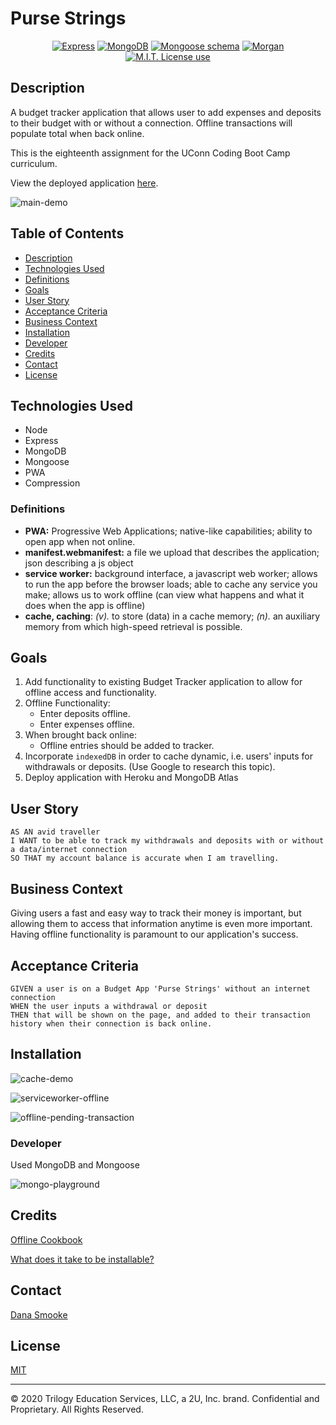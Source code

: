 # Purse Strings

<span align="center">

<a href="https://img.shields.io/badge/express-v4.17.1-orange?style=plastic"><img alt="Express" src="https://img.shields.io/badge/express-v4.17.1-orange?style=plastic"/></a>
<a href="https://img.shields.io/badge/DB-MongoDB-yellow?style=plastic"><img alt="MongoDB" src="https://img.shields.io/badge/DB-MongoDB-yellow?style=plastic"/></a>
<a href="https://img.shields.io/badge/npm-Mongoose-red?style=plastic"><img alt="Mongoose schema" src="https://img.shields.io/badge/npm-Mongoose-red?style=plastic" /></a>
<a href="https://img.shields.io/badge/npm-morgan-blue?style=plastic"><img alt="Morgan" src="https://img.shields.io/badge/npm-morgan-blue?style=plastic"/></a>
<a href="https://img.shields.io/badge/License-MIT-brightgreen?style=plastic"><img alt="M.I.T. License use" src="https://img.shields.io/badge/License-MIT-brightgreen?style=plastic"/></a>

 </span>
 
## Description

A budget tracker application that allows user to add expenses and deposits to their budget with or without a connection. Offline transactions will populate total when back online.

This is the eighteenth assignment for the UConn Coding Boot Camp curriculum.

View the deployed application [here](https://purse-strings.herokuapp.com/).

![main-demo](/public/imgs/budget-main-demo.png)

## Table of Contents

- [Description](#description)
- [Technologies Used](#tech-used)
- [Definitions](#definitions)
- [Goals](#goals)
- [User Story](#user-story)
- [Acceptance Criteria](#acceptance-criteria)
- [Business Context](#business-context)
- [Installation](#installation)
- [Developer](#developer)
- [Credits](#credits)
- [Contact](#contact)
- [License](#license)

## Technologies Used

- Node
- Express
- MongoDB
- Mongoose
- PWA
- Compression

### Definitions

- **PWA:**
  Progressive Web Applications; native-like capabilities; ability to open app when not online.
- **manifest.webmanifest:**
  a file we upload that describes the application; json describing a js object
- **service worker:**
  background interface, a javascript web worker; allows to run the app before the browser loads; able to cache any service you make; allows us to work offline (can view what happens and what it does when the app is offline)
- **cache, caching**:
  _(v)._ to store (data) in a cache memory; _(n)._ an auxiliary memory from which high-speed retrieval is possible.

## Goals

1. Add functionality to existing Budget Tracker application to allow for offline access and functionality.
2. Offline Functionality:
   - Enter deposits offline.
   - Enter expenses offline.
3. When brought back online:
   - Offline entries should be added to tracker.
4. Incorporate `indexedDB` in order to cache dynamic, i.e. users' inputs for withdrawals or deposits. (Use Google to research this topic).
5. Deploy application with Heroku and MongoDB Atlas

## User Story

```
AS AN avid traveller
I WANT to be able to track my withdrawals and deposits with or without a data/internet connection
SO THAT my account balance is accurate when I am travelling.
```

## Business Context

Giving users a fast and easy way to track their money is important, but allowing them to access that information anytime is even more important. Having offline functionality is paramount to our application's success.

## Acceptance Criteria

```
GIVEN a user is on a Budget App 'Purse Strings' without an internet connection
WHEN the user inputs a withdrawal or deposit
THEN that will be shown on the page, and added to their transaction history when their connection is back online.
```

## Installation

![cache-demo](/public/imgs/budget-cache-demo.png)

![serviceworker-offline](/public/imgs/budget-sw-offline-demo.png)

![offline-pending-transaction](/public/imgs/budget-offline-pending-demo.png)

### Developer

Used MongoDB and Mongoose

![mongo-playground](/public/imgs/budget-mongo-playground-demo.png)

## Credits

[Offline Cookbook]("https://web.dev/offline-cookbook/#cache-falling-back-to-network")

[What does it take to be installable?]("https://web.dev/install-criteria/")

## Contact

[Dana Smooke]("https://github.com/dsmooke")

## License

[MIT](MITLicense.txt)

---

© 2020 Trilogy Education Services, LLC, a 2U, Inc. brand. Confidential and Proprietary. All Rights Reserved.
